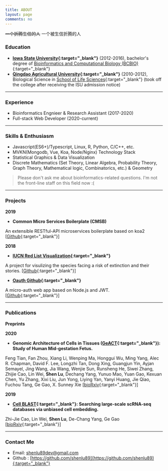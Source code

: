 ```yaml
---
title: ABOUT
layout: page
comments: no
---
```


<del>一个折腾生信的人</del> 一个被生信折腾的人

### Education

- **[Iowa State University](https://www.iastate.edu/){:target="_blank"}** (2012-2016), bachelor's degree of [Bioinformatics and Computational Biology (BCBIO)](https://catalog.iastate.edu/azcourses/bcbio/){:target="_blank"}
- **[Qingdao Agricultural University](https://www.qau.edu.cn/){:target="_blank"}** (2010-2012), Biological Science in [School of Life Sciences](http://smkxy.qau.edu.cn/){:target="_blank"} (took off the college after receiving the ISU admission notice)

----
### Experience

- Bioinformatics Engnieer & Research Assistant (2017-2020) 
- Full-stack Web Developer (2020-current)

----

### Skills & Enthusiasm

- Javascript(ES6+)/Typescript, Linux, R, Python, C/C++, etc. 
- MVKN(Mongodb, Vue, Koa, Node/Nginx) Technology Stack
- Statistical Graphics & Data Visualization
- Discrete Mathematics (Set Theory, Linear Algebra, Probability Theory, Graph Theory, Mathematical logic, Combinatorics, etc.) & Geometry

>Please don't ask me about bioinformatics-related questions. I'm not the front-line staff on this field now :(

----

### Projects

**2019**

- **Common Micro Services Boilerplate (CMSB)**

An extensible RESTful-API microservices boilerplate based on koa2 [[Github](https://github.com/shenlu89/common-micro-services-boilerplate){:target="_blank"}] 

**2018**

- **[IUCN Red List Visualization](https://shenlu89.github.io/iucn-red-list-visualization/){:target="_blank"}**

A project for visulizing the species facing a risk of extinction and their stories. [[Github](https://github.com/shenlu89/iucn-red-list-visualization){:target="_blank"}]

- **[Oauth Github](https://infinite-bayou-58459.herokuapp.com){:target="_blank"}**

A micro-auth web app based on Node.js and JWT. [[Github](https://github.com/shenlu89/oauth-github){:target="_blank"}]

----

### Publications


**Preprints**

**2020**

- **Genomic Architecture of Cells in Tissues ([GeACT](http://geact.gao-lab.org){:target="_blank"}): Study of Human Mid-gestation Fetus.** 

Feng Tian, Fan Zhou, Xiang Li, Wenping Ma, Honggui Wu, Ming Yang, Alec R. Chapman, David F. Lee, Longzhi Tan, Dong Xing, Guangjun Yin, Ayjan Semayel, Jing Wang, Jia Wang, Wenjie Sun, Runsheng He, Siwei Zhang, Zhijie Cao, Lin Wei, **Shen Lu**, Dechang Yang, Yunuo Mao, Yuan Gao, Kexuan Chen, Yu Zhang, Xixi Liu, Jun Yong, Liying Yan, Yanyi Huang, Jie Qiao, Fuchou Tang, Ge Gao, X. Sunney Xie [[bioRxiv](https://www.biorxiv.org/content/10.1101/2020.04.12.038000v1){:target="_blank"}]

**2019**

- **[Cell BLAST](https://cblast.gao-lab.org){:target="_blank"}: Searching large-scale scRNA-seq databases via unbiased cell embedding.** 

Zhi-Jie Cao, Lin Wei, **Shen Lu**, De-Chang Yang, Ge Gao [[bioRxiv](https://doi.org/10.1101/587360){:target="_blank"}]


----

### Contact Me

- Email: [shenlu89dev@gmail.com](mailto:shenlu89dev@gmail.com)
- Github : [https://github.com/shenlu89](https://github.com/shenlu89){:target="_blank"}
